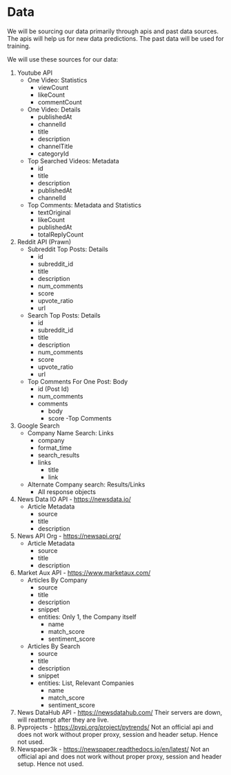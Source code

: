 # Data
We will be sourcing our data primarily through apis and past data sources.
The apis will help us for new data predictions.
The past data will be used for training.

We will use these sources for our data:<br>
1. Youtube API
    - One Video: Statistics
        - viewCount
        - likeCount
        - commentCount
    - One Video: Details
        - publishedAt
        - channelId
        - title
        - description
        - channelTitle
        - categoryId
    - Top Searched Videos: Metadata
        - id
        - title
        - description
        - publishedAt
        - channelId
    - Top Comments: Metadata and Statistics
        - textOriginal
        - likeCount
        - publishedAt
        - totalReplyCount
2. Reddit API (Prawn)
    - Subreddit Top Posts: Details
        - id
        - subreddit_id
        - title
        - description
        - num_comments
        - score
        - upvote_ratio
        - url
    - Search Top Posts: Details
        - id
        - subreddit_id
        - title
        - description
        - num_comments
        - score
        - upvote_ratio
        - url
    - Top Comments For One Post: Body
        - id (Post Id)
        - num_comments
        - comments
            - body
            - score
    -Top Comments 
3. Google Search
    - Company Name Search: Links
        - company
        - format_time
        - search_results
        - links
            - title
            - link
    - Alternate Company search: Results/Links
        - All response objects
4. News Data IO API - https://newsdata.io/
    - Article Metadata
        - source
        - title
        - description
5. News API Org - https://newsapi.org/
    - Article Metadata
        - source
        - title
        - description
6. Market Aux API - https://www.marketaux.com/
    - Articles By Company
        - source
        - title
        - description
        - snippet
        - entities: Only 1, the Company itself
            - name
            - match_score
            - sentiment_score
    - Articles By Search
        - source
        - title
        - description
        - snippet
        - entities: List, Relevant Companies
            - name
            - match_score
            - sentiment_score
7. News DataHub API - https://newsdatahub.com/
    Their servers are down, will reattempt after they are live.
8. Pyprojects - https://pypi.org/project/pytrends/
    Not an official api and does not work without proper proxy, session and header setup. Hence not used.
9. Newspaper3k - https://newspaper.readthedocs.io/en/latest/
    Not an official api and does not work without proper proxy, session and header setup. Hence not used.